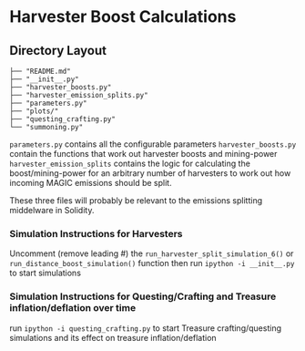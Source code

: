 # Harvester Boost Calculations


## Directory Layout
```
├── "README.md"
├── "__init__.py"
├── "harvester_boosts.py"
├── "harvester_emission_splits.py"
├── "parameters.py"
├── "plots/"
├── "questing_crafting.py"
└── "summoning.py"
```

`parameters.py` contains all the configurable parameters
`harvester_boosts.py` contain the functions that work out harvester boosts and mining-power
`harvester_emission_splits` contains the logic for calculating the boost/mining-power for an arbitrary number of harvesters to work out how incoming MAGIC emissions should be split.

These three files will probably be relevant to the emissions splitting middelware in Solidity.

### Simulation Instructions for Harvesters
Uncomment (remove leading #) the `run_harvester_split_simulation_6()`
or `run_distance_boost_simulation()` function then
run `ipython -i __init__.py` to start simulations

### Simulation Instructions for Questing/Crafting and Treasure inflation/deflation over time
run `ipython -i questing_crafting.py` to start Treasure crafting/questing simulations
and its effect on treasure inflation/deflation